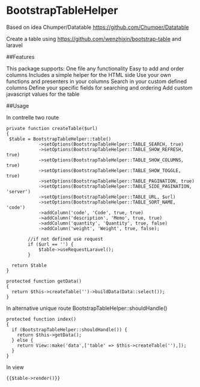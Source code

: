 # BootstrapTableHelper

Based on idea Chumper/Datatable https://github.com/Chumper/Datatable

Create a table using https://github.com/wenzhixin/bootstrap-table and laravel 


##Features

This package supports:
One file any functionality
Easy to add and order columns
Includes a simple helper for the HTML side
Use your own functions and presenters in your columns
Search in your custom defined columns
Define your specific fields for searching and ordering
Add custom javascript values for the table


##Usage

In contrelle two route
```
private function createTable($url)
{
 $table = BootstrapTableHelper::table()
            ->setOptions(BootstrapTableHelper::TABLE_SEARCH, true)
            ->setOptions(BootstrapTableHelper::TABLE_SHOW_REFRESH, true)
            ->setOptions(BootstrapTableHelper::TABLE_SHOW_COLUMNS, true)
            ->setOptions(BootstrapTableHelper::TABLE_SHOW_TOGGLE, true)
            ->setOptions(BootstrapTableHelper::TABLE_PAGINATION, true)
            ->setOptions(BootstrapTableHelper::TABLE_SIDE_PAGINATION, 'server')
            ->setOptions(BootstrapTableHelper::TABLE_URL, $url)
            ->setOptions(BootstrapTableHelper::TABLE_SORT_NAME, 'code')
            ->addColumn('code', 'Code', true, true)
            ->addColumn('description', 'Memo', true, true)
            ->addColumn('quantity', 'Quantity', true, false)
            ->addColumn('weight', 'Weight', true, false);
        
        //if not defined use request    
        if ($url == '') {
            $table->useRequestLaravel();
        }
            
  return $table
}

protected function getData()
{
  return $this->createTable('')->buildData(Data::select());
}
```

In alternative unique route BootstrapTableHelper::shouldHandle()
```
protected function index()
{
  if (BootstrapTableHelper::shouldHandle()) {
    return $this->getData();
  } else {
    return View::make('data',['table' => $this->createTable(''),]);
  }
}
```

In view 

```
{{$table->render()}}
```

